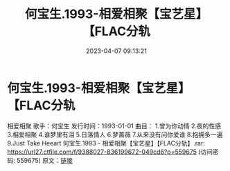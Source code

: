 ﻿---
title: 何宝生.1993-相爱相聚【宝艺星】【FLAC分轨
date: 2023-04-07 09:13:21
categories: APE、FLAC、MP3
tags: 华语中文
---
# 何宝生.1993-相爱相聚【宝艺星】【FLAC分轨

相爱相聚
歌手：何宝生
发行时间：1993-01-01
曲目：
1.曾为你动情
2.夜的性感
3.相爱相聚
4.谁梦里有泪
5.日落情人
6.梦蔷薇
7.从来没有问你爱谁
8.抱拥多一遍
9.Just Take Heeart
何宝生.1993 - 相爱相聚【宝艺星】【FLAC分轨】.rar: https://url27.ctfile.com/f/9388027-836199672-049cd6?p=559675
(访问密码: 559675)
原文：[链接](https://blog.sina.com.cn/s/blog_1647c7e76010311c0.html)
